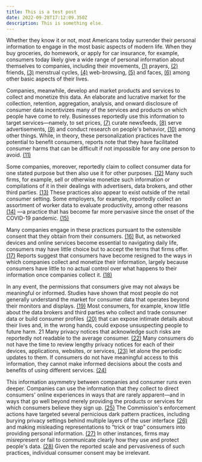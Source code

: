 ```yaml
---
title: This is a test post
date: 2022-09-28T17:12:09.350Z
description: This is something else.
---
```

Whether they know it or not, most Americans today surrender their personal information to engage in the most basic aspects of modern life. When they buy groceries, do homework, or apply for car insurance, for example, consumers today likely give a wide range of personal information about themselves to companies, including their movements, [(1)](<>) prayers, [(2)](<>) friends, [(3)](<>) menstrual cycles, [(4)](<>) web-browsing, [(5)](<>) and faces, [(6)](<>) among other basic aspects of their lives.

Companies, meanwhile, develop and market products and services to collect and monetize this data. An elaborate and lucrative market for the collection, retention, aggregation, analysis, and onward disclosure of consumer data incentivizes many of the services and products on which people have come to rely. Businesses reportedly use this information to target services—namely, to set prices, [(7)](<>) curate newsfeeds, [(8)](<>) serve advertisements, [(9)](<>) and conduct research on people's behavior, [(10)](<>) among other things. While, in theory, these personalization practices have the potential to benefit consumers, reports note that they have facilitated consumer harms that can be difficult if not impossible for any one person to avoid. [(11)](<>)

Some companies, moreover, reportedly claim to collect consumer data for one stated purpose but then also use it for other purposes. [(12)](<>) Many such firms, for example, sell or otherwise monetize such information or compilations of it in their dealings with advertisers, data brokers, and other third parties. [(13)](<>) These practices also appear to exist outside of the retail consumer setting. Some employers, for example, reportedly collect an assortment of worker data to evaluate productivity, among other reasons  [(14)](<>) —a practice that has become far more pervasive since the onset of the COVID-19 pandemic. [(15)](<>)

Many companies engage in these practices pursuant to the ostensible consent that they obtain from their consumers. [(16)](<>) But, as networked devices and online services become essential to navigating daily life, consumers may have little choice but to accept the terms that firms offer. [(17)](<>) Reports suggest that consumers have become resigned to the ways in which companies collect and monetize their information, largely because consumers have little to no actual control over what happens to their information once companies collect it. [(18)](<>)

In any event, the permissions that consumers give may not always be meaningful or informed. Studies have shown that most people do not generally understand the market for consumer data that operates beyond their monitors and displays. [(19)](<>) Most consumers, for example, know little about the data brokers and third parties who collect and trade consumer data or build consumer profiles  [(20)](<>) that can expose intimate details about their lives and, in the wrong hands, could expose unsuspecting people to future harm. 21 Many privacy notices that acknowledge such risks are reportedly not readable to the average consumer. [(22)](<>) Many consumers do not have the time to review lengthy privacy notices for each of their devices, applications, websites, or services, [(23)](<>) let alone the periodic updates to them. If consumers do not have meaningful access to this information, they cannot make informed decisions about the costs and benefits of using different services. [(24)](<>)

This information asymmetry between companies and consumer runs even deeper. Companies can use the information that they collect to direct consumers' online experiences in ways that are rarely apparent—and in ways that go well beyond merely providing the products or services for which consumers believe they sign up. [(25)](<>) The Commission's enforcement actions have targeted several pernicious dark pattern practices, including burying privacy settings behind multiple layers of the user interface  [(26)](<>) and making misleading representations to “trick or trap” consumers into providing personal information. [(27)](<>) In other instances, firms may misrepresent or fail to communicate clearly how they use and protect people's data. [(28)](<>) Given the reported scale and pervasiveness of such practices, individual consumer consent may be irrelevant.
